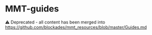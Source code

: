# MMT-guides

:warning: Deprecated - all content has been merged into https://github.com/blockades/mmt_resources/blob/master/Guides.md
